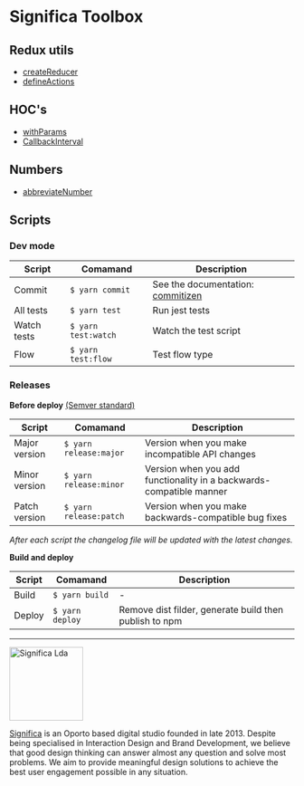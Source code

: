 # Significa Toolbox

## Redux utils

- [createReducer](https://github.com/Significa/toolbox/tree/master/src/createReducer)
- [defineActions](https://github.com/Significa/toolbox/tree/master/src/defineActions)

## HOC's

- [withParams](https://github.com/Significa/toolbox/tree/master/src/withParams)
- [CallbackInterval](https://github.com/Significa/toolbox/tree/master/src/CallbackInterval)

## Numbers

- [abbreviateNumber](https://github.com/Significa/toolbox/tree/master/src/abbreviateNumber)

## Scripts

### Dev mode

| Script      | Comamand            | Description                                                              |
| ----------- | ------------------- | ------------------------------------------------------------------------ |
| Commit      | `$ yarn commit`     | See the documentation: [commitizen](http://commitizen.github.io/cz-cli/) |
| All tests   | `$ yarn test`       | Run jest tests                                                           |
| Watch tests | `$ yarn test:watch` | Watch the test script                                                    |
| Flow        | `$ yarn test:flow`  | Test flow type                                                           |

### Releases

**Before deploy**
[(Semver standard)](https://semver.org/)

| Script        | Comamand               | Description                                                         |
| ------------- | ---------------------- | ------------------------------------------------------------------- |
| Major version | `$ yarn release:major` | Version when you make incompatible API changes                      |
| Minor version | `$ yarn release:minor` | Version when you add functionality in a backwards-compatible manner |
| Patch version | `$ yarn release:patch` | Version when you make backwards-compatible bug fixes                |

_After each script the changelog file will be updated with the latest changes._

**Build and deploy**

| Script | Comamand        | Description                                            |
| ------ | --------------- | ------------------------------------------------------ |
| Build  | `$ yarn build`  | -                                                      |
| Deploy | `$ yarn deploy` | Remove dist filder, generate build then publish to npm |

---

<img width="130" alt="Significa Lda" src="https://user-images.githubusercontent.com/4838076/38634265-6545f090-3d98-11e8-8869-c5e477648fdf.png">

[Significa](https://significa.pt/) is an Oporto based digital studio founded in late 2013. Despite being specialised in Interaction Design and Brand Development, we believe that good design thinking can answer almost any question and solve most problems. We aim to provide meaningful design solutions to achieve the best user engagement possible in any situation.
